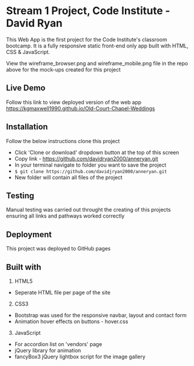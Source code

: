  # Stream 1 Project, Code Institute - David Ryan

This Web App is the first project for the Code Institute's classroom bootcamp. It is a fully responsive static front-end only app built with HTML, CSS & JavaScript.

View the wireframe_browser.png and wireframe_mobile.png file in the repo above for the mock-ups created for this project

## Live Demo

Follow this link to view deployed version of the web app https://kgmaxwell1990.github.io/Old-Court-Chapel-Weddings

## Installation

Follow the below instructions clone this project

* Click 'Clone or download' dropdown button at the top of this screen
* Copy link - https://github.com/davidryan2000/anneryan.git
* In your terminal navigate to folder you want to save the project
* `$ git clone https://github.com/davidjryan2000/anneryan.git`
* New folder will contain all files of the project

## Testing

Manual testing was carried out throught the creating of this projects ensuring all links and pathways worked correctly

## Deployment

This project was deployed to GitHub pages

## Built with 
1. HTML5
  * Seperate HTML file per page of the site

2. CSS3
  * Bootstrap was used for the responsive navbar, layout and contact form 
  * Animation hover effects on buttons - hover.css

3. JavaScript
  * For accordion list on 'vendors' page
  * jQuery library for animation
  * fancyBox3 jQuery lightbox script for the image gallery



